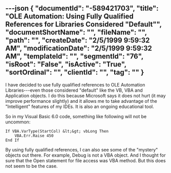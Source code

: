 ---json
{
  "documentId": "-589421703",
  "title": "OLE Automation: Using Fully Qualified References for Libraries Considered &quot;Default&quot;",
  "documentShortName": "",
  "fileName": "",
  "path": "",
  "createDate": "2/5/1999 9:59:32 AM",
  "modificationDate": "2/5/1999 9:59:32 AM",
  "templateId": "",
  "segmentId": "76",
  "isRoot": "False",
  "isActive": "True",
  "sortOrdinal": "",
  "clientId": "",
  "tag": ""
}
---

I have decided to use fully qualified references to OLE Automation Libraries---even those considered &quot;default&quot; like the VB, VBA and Application objects. I do this because Microsoft says it does not hurt (it may improve performance slightly) and it allows me to take advantage of the &quot;Intelligent&quot; features of my IDEs. It is also an ongoing educational tool.

So in my Visual Basic 6.0 code, something like following will not be uncommon:

    If VBA.VarType(StartCol) &lt;&gt; vbLong Then
        VBA.Err.Raise 450
    End If

By using fully qualified references, I can also see some of the &quot;mystery&quot; objects out there. For example, Debug is not a VBA object. And I thought for sure that the Open statement for file access was VBA method. But this does not seem to be the case.
